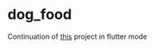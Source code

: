 # dog_food

Continuation of [this](https://github.com/Slozzyondul/paws_dog_food.git) project in flutter mode
